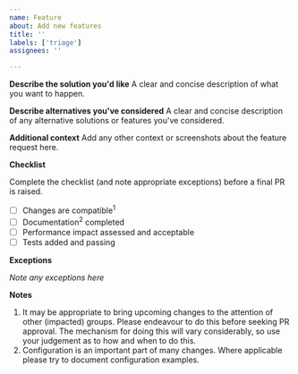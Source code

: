 ```yaml
---
name: Feature
about: Add new features
title: ''
labels: ['triage']
assignees: ''

---
```


**Describe the solution you'd like**
A clear and concise description of what you want to happen.

**Describe alternatives you've considered**
A clear and concise description of any alternative solutions or features you've considered.

**Additional context**
Add any other context or screenshots about the feature request here.

**Checklist**

Complete the checklist (and note appropriate exceptions) before a final PR is raised.

- [ ] Changes are compatible<sup>1</sup>
- [ ] Documentation<sup>2</sup> completed
- [ ] Performance impact assessed and acceptable
- [ ] Tests added and passing

**Exceptions**

*Note any exceptions here*

**Notes**

 1. It may be appropriate to bring upcoming changes to the attention of other (impacted) groups. Please endeavour to do this before seeking PR approval. The mechanism for doing this will vary considerably, so use your judgement as to how and when to do this.
 2. Configuration is an important part of many changes. Where applicable please try to document configuration examples.
